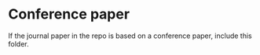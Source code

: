 # Conference paper
If the journal paper in the repo is based on a conference paper, include this folder.